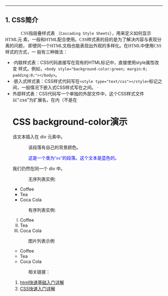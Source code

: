 

---
## 1. CSS简介
CSS指层叠样式表 （`Cascading Style Sheets`），用来定义如何显示HTML元 素，一般和HTML配合使用。CSS样式表的目的是为了解决内容与表现分离的问题， 即使同一个HTML文档也能表现出外观的多样化。在HTML中使用CSS样式的方式，一 般有三种做法：

 - ·内联样式表：CSS代码直接写在现有的HTML标记中，直接使用style属性改变 样式。例如，`<body style="background-color:green; margin:0; padding:0;"></body>`。
 - ·嵌入式样式表：CSS样式代码写在`<style type="text/css"></style>`标记之间，一般情况下嵌入式CSS样式写在<head></head>之间。
·
 - 外部样式表：CSS代码写一个单独的外部文件中，这个CSS样式文件以“.css”为扩展名，在<head>内（不是在<style>标记内）使用<link>标记将CSS样式文件链接到HTML文件内。例如，`<link rel="StyleSheet" type="text/css"href="style.css">`。

## 2. CSS选择器
CSS规则由两个主要的部分构成：**选择器，以及一条或多条声明**。选择器通常是 需要改变样式的HTML元素。每条声明由一个属性和一个值组成。属性 （property）是希望设置的样式属性（style attribute）。每个属性有一个值。 属性和值由冒号分开。例如：`h1{color：blue；font-size：12px}`。其中h1为选 择器，color和font-size是属性，blue和12px是属性值，这句话的意思是将h1标 记中的颜色设置为蓝色，字体大小为12px。根据选择器的定义方式，可以将样式表 的定义分成三种方式：

 - `HTML标记定义`：上面举的例子就是使用的这种方式。假如想修改`<p>...</p>`的样式，可以定义CSS：p{属性：属性值；属性1：属性值1}。p可以叫做选择器，定义了标记中内容所执行的样式。一个选择器可以控制若干个样式属性，他们之间 需要用英语的“；”隔开，最后一个可以不加“；”。
·
 - `ID选择器定义`：ID选择器可以为标有特定ID的HTML元素指定特定的样式。
   HTML元素以ID属性来设置ID选择器，CSS中ID选择器以“#”来定义。假如定义为`#word{text-align：center；color：red；}`，就将HTML中ID为word的元素设置 为居中，颜色为红色。
 - ·`class选择器定义`：class选择器用于描述一组元素的样式，class选择器有别
   于ID选择器，它可以在多个元素中使用。class选择器在HTML中以class属性表示，在CSS中，class选择器以一个点“.”号显示。例如，`.center{text-align：center；}`将所有拥有center类的HTML元素设为居中。当然也可以指定特定的HTML元素使用class，例如，p.center{text-align：center；}是对所有的p元素使用 class=“center”，让该元素的文本居中。
## 3. CSS常见的属性
介绍完选择器，接着说一下CSS中一些常见的属性。常见属性主要说明一下颜色 属性、字体属性、背景属性、文本属性和列表属性。
### 3.1 颜色属性
颜色属性color用来定义文本的颜色，可以使用以下方式定义颜色：
·颜色名称，如color：green。
·十六进制，如color：#ff6600。
·简写方式，如color：#f60。
·RGB方式，如rgb（255，255，255），红（R）、绿（G）、蓝（B）的取值范 围均为0～255
·RGBA方式，如color：rgba（255，255，255，1），RGBA表示Red（红色）、 Green（绿色）、Blue（蓝色）和Alpha的（色彩空间）透明度。

### 3.2 字体属性
可以使用字体属性定义文本形式，有如下方法：

 - ·`font-size`定义字体大小，如font-size：14px。
 - ·`font-family`定义字体，如font-family：微软雅黑，serif。字体之间可以使用“，”隔开，以确保当字体不存在的时候直接使用下一个字体。
 - ·`font-weight`定义字体加粗，取值有两种方式。一种是使用名称，如normal（默认值）、bold（粗）、bolder（更粗）、lighter（更细）；一种是使用数字，如100、200、300～900，400=normal，而700=bold。

### 3.3 背景属性
可以用背景属性定义背景颜色、背景图片、背景重复和背景的位置，内容如
下：

 - ·`background-color`用来定义背景的颜色，用法参考颜色属性。
 - ·`background-image`用来定义背景图片，如background-image：url（图片路径），也可以设置为background-image：none，表示不使用图片。
 - ·`background-repeat`用来定义背景重复方式。取值为repeat，表示整体重复平铺；取值为repeat-x，表示只在水平方向平铺；取值为repeat-y，表示只在垂直 方向平铺；取值为no-repeat，表示不重复。
 - ·`background-position`用来定义背景位置。在横向上，可以取left、center、right；在纵向上可以取top、center、bottom。

·简写方式可以简化背景属性的书写，同时定义多个属性，格式为background： 背景颜色url（图像）重复位置。如background：#f60url（images/bg、jpg）
no-repeat top center。


### 3.4 文本属性
可以用文本属性设置行高、缩进和字符间距，具体如下：

 - ·`text-align`设置文本对齐方式，属性值可以取left、center、right。
 - ·`line-height`设置文本行高，属性值可以取具体数值，来设置固定的行高值。 也可以取百分比，是基于字体大小的百分比行高。
 - ·`text-indent`代表首行缩进，如text-indent：50px，意思是首行缩进50个像 素。
 - ·`letter-spacing`用来设置字符间距。属性值默认是normal，规定字符间没有额外的空间；可以设置具体的数值（可以是负值），如letter-spacing：3px；可以取inherit，从父元素继承letter-spacing属性的值。

### 3.5 列表
在HTML中，有两种类型的列表：**无序和有序**。其实使用CSS，可以列出进一步 的样式，并可用图像作列表项标记。接下来主要讲解以下几种属性：

 - ·`list-style-type`用来指明列表项标记的类型。常用的属性值有：none（无标
   记）、disc（默认，标记是实心圆）、circle（标记是空心圆）、square（标记是实心方块）、decimal（标记是数字）、decimal-leading-zero（0开头的数字标记）、lower-roman（小写罗马数字i、ii、iii、iv、v等）、upper-roman（大写罗马数字I、II、III、IV、V等）、lower-alpha（小写英文字母a、b、c、d、e等）、upper-alpha（大写英文字母A、B、C、D、E等）。例如，`ul.a{liststyle-type：circle；}`是将class选择器的值为a的ul标记设置为空心圆标记。
 - ·`list-style-position`用来指明列表项中标记的位置。属性值可以取inside、outside和inherit。inside指的是列表项标记放置在文本以内，且环绕文本根据标记对齐。outside为默认值，保持标记位于文本的左侧，列表项标记放置在文本以外，且环绕文本不根据标记对齐。inherit规定应该从父元素继承liststyle-position属性的值。
 - ·`list-style-image`用来设置设置图像列表标记。属性值可以为URL（图像的路径）、none（默认无图形被显示）、inherit（从父元素继承list-style-image属性的值）。例如，`ul{list-style-image：url（‘image.gif’）；}`，意思是给ul标记前面的标记设置为image.gif图片。

## 4. 实例
接下来通过一个综合的例子将所有知 识点进行融合，采用嵌入式样式表的方式，HTML文档如下：

```bash
<!DOCTYPE html>     
<html>     
<head>     
<meta charset="utf-8">     
<title>Python爬虫开发</title>     
<style>     
h1     
{        
background-color:# 6495ed;/*--背景颜色--*/        
color:red;/* 字体颜色 */        
text-align:center;/* 文本居中 */        
font-size:40px;/* 字体大小*/     
}     
p     
{
        background-color:# e0ffff;        
        text-indent:50px;/* 首行缩进 */        
        font-family:"Times New Roman", Times, serif;/* 设置字体 */     
}     
p.ex {color:rgb(0,0,255);}     
div     
{        
background-color:# b0c4de;     
}          
ul.a {list-style-type:square;}     
ol.b {list-style-type:upper-roman;}     
ul.c{list-style-image:url('http://www.cnblogs.com/images/logo_small.gif');}     
</style>     
</head>          
<body>     
<h1>CSS background-color演示</h1>     
<div>     该文本插入在 div 元素中。     
<p>该段落有自己的背景颜色。</p>     
<p class="ex">这是一个类为"ex"的段落。这个文本是蓝色的。
</p>     我们仍然在同一个 div 中。     
</div>     <p>无序列表实例:</p>          
<ul class="a">        
<li>Coffee</li>        
<li>Tea</li>        
<li>Coca Cola</li>     
</ul>         
<p>有序列表实例:</p>     
<ol class="b">        
<li>Coffee</li>        
<li>Tea</li>        
<li>Coca Cola</li>     
</ol>          
<p>图片列表示例</p>
 <ul class="c">        
 <li>Coffee</li>        
 <li>Tea</li>        
 <li>Coca Cola</li>     
 </ul>     
 </body>     
 </html>
```
效果:

 
<!DOCTYPE html>     
<html>     
<head>     
<meta charset="utf-8">     
<title>Python爬虫开发</title>     
<style>     
h1     
{        
background-color:# 6495ed;/*--背景颜色--*/        
color:red;/* 字体颜色 */        
text-align:center;/* 文本居中 */        
font-size:40px;/* 字体大小*/     
}     
p     
{
        background-color:# e0ffff;        
        text-indent:50px;/* 首行缩进 */        
        font-family:"Times New Roman", Times, serif;/* 设置字体 */     
}     
p.ex {color:rgb(0,0,255);}     
div     
{        
background-color:# b0c4de;     
}          
ul.a {list-style-type:square;}     
ol.b {list-style-type:upper-roman;}     
ul.c{list-style-image:url('http://www.cnblogs.com/images/logo_small.gif');}     
</style>     
</head>          
<body>     
<h1>CSS background-color演示</h1>     
<div>     该文本插入在 div 元素中。     
<p>该段落有自己的背景颜色。</p>     
<p class="ex">这是一个类为"ex"的段落。这个文本是蓝色的。
</p>     我们仍然在同一个 div 中。     
</div>     <p>无序列表实例:</p>          
<ul class="a">        
<li>Coffee</li>        
<li>Tea</li>        
<li>Coca Cola</li>     
</ul>         
<p>有序列表实例:</p>     
<ol class="b">        
<li>Coffee</li>        
<li>Tea</li>        
<li>Coca Cola</li>     
</ol>          
<p>图片列表示例</p>
 <ul class="c">        
 <li>Coffee</li>        
 <li>Tea</li>        
 <li>Coca Cola</li>     
 </ul>     
 </body>     
 </html>

相关链接：

 1. [html快速基础入门详解](https://ghostwritten.blog.csdn.net/article/details/108472621)
 2. [CSS快速入门详解](https://ghostwritten.blog.csdn.net/article/details/108743337)
